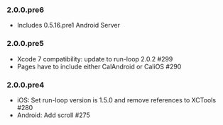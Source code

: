 ### 2.0.0.pre6

* Includes 0.5.16.pre1 Android Server

### 2.0.0.pre5

* Xcode 7 compatibility: update to run-loop 2.0.2 #299
* Pages have to include either CalAndroid or CaliOS #290

### 2.0.0.pre4

* iOS: Set run-loop version is 1.5.0 and remove references to XCTools #280
* Android: Add scroll #275

